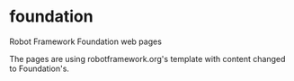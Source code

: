# foundation
Robot Framework Foundation web pages

The pages are using robotframework.org's template with content changed to Foundation's.